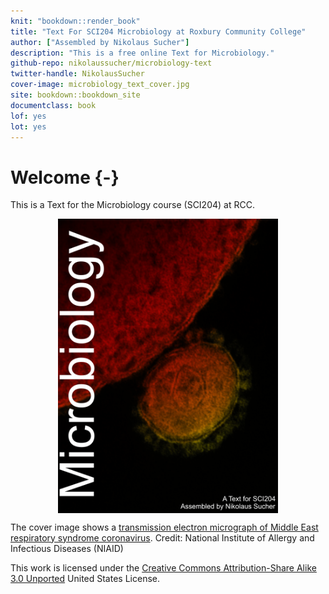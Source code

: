 ```yaml
---
knit: "bookdown::render_book"
title: "Text For SCI204 Microbiology at Roxbury Community College"
author: ["Assembled by Nikolaus Sucher"]
description: "This is a free online Text for Microbiology."
github-repo: nikolaussucher/microbiology-text
twitter-handle: NikolausSucher
cover-image: microbiology_text_cover.jpg
site: bookdown::bookdown_site
documentclass: book
lof: yes
lot: yes
---
```


# Welcome {-}

This is a Text for the Microbiology course (SCI204) at RCC.


<img src="microbiology_text_cover.jpg" width="70%" style="display: block; margin: auto;" />

The cover image shows a [transmission electron micrograph of Middle East respiratory syndrome coronavirus](https://www.flickr.com/photos/niaid/8717564410/in/gallery-40593169@N00-72157644541878393/). Credit: National Institute of Allergy and Infectious Diseases (NIAID)

This work is licensed under the [Creative Commons Attribution-Share Alike 3.0 Unported](https://creativecommons.org/licenses/by-sa/3.0/deed.en) United States License.

